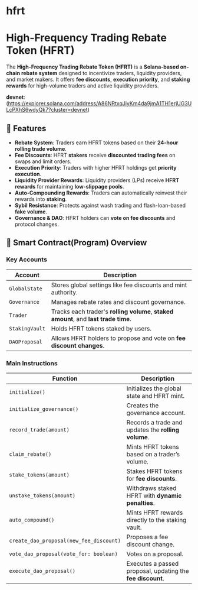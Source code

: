 # hfrt
# High-Frequency Trading Rebate Token (HFRT)

The **High-Frequency Trading Rebate Token (HFRT)** is a **Solana-based on-chain rebate system** designed to incentivize traders, liquidity providers, and market makers. It offers **fee discounts**, **execution priority**, and **staking rewards** for high-volume traders and active liquidity providers.

**devnet**:(https://explorer.solana.com/address/A86NRtxqJiyKm4da9jmA1TH1erjUG3ULcPXhS6wdyQk7?cluster=devnet)

## 🚀 Features

- **Rebate System**: Traders earn HFRT tokens based on their **24-hour rolling trade volume**.
- **Fee Discounts**: HFRT **stakers** receive **discounted trading fees** on swaps and limit orders.
- **Execution Priority**: Traders with higher HFRT holdings get **priority execution**.
- **Liquidity Provider Rewards**: Liquidity providers (LPs) receive **HFRT rewards** for maintaining **low-slippage pools**.
- **Auto-Compounding Rewards**: Traders can automatically reinvest their rewards into **staking**.
- **Sybil Resistance**: Protects against wash trading and flash-loan-based **fake volume**.
- **Governance & DAO**: HFRT holders can **vote on fee discounts** and protocol changes.

## 📜 Smart Contract(Program) Overview

### **Key Accounts**
| **Account**       | **Description** |
|------------------|---------------|
| `GlobalState` | Stores global settings like fee discounts and mint authority. |
| `Governance` | Manages rebate rates and discount governance. |
| `Trader` | Tracks each trader's **rolling volume**, **staked amount**, and **last trade time**. |
| `StakingVault` | Holds HFRT tokens staked by users. |
| `DAOProposal` | Allows HFRT holders to propose and vote on **fee discount changes**. |

### **Main Instructions**
| **Function** | **Description** |
|-------------|---------------|
| `initialize()` | Initializes the global state and HFRT mint. |
| `initialize_governance()` | Creates the governance account. |
| `record_trade(amount)` | Records a trade and updates the **rolling volume**. |
| `claim_rebate()` | Mints HFRT tokens based on a trader’s volume. |
| `stake_tokens(amount)` | Stakes HFRT tokens for **fee discounts**. |
| `unstake_tokens(amount)` | Withdraws staked HFRT with **dynamic penalties**. |
| `auto_compound()` | Mints HFRT rewards directly to the staking vault. |
| `create_dao_proposal(new_fee_discount)` | Proposes a fee discount change. |
| `vote_dao_proposal(vote_for: boolean)` | Votes on a proposal. |
| `execute_dao_proposal()` | Executes a passed proposal, updating the **fee discount**. |
